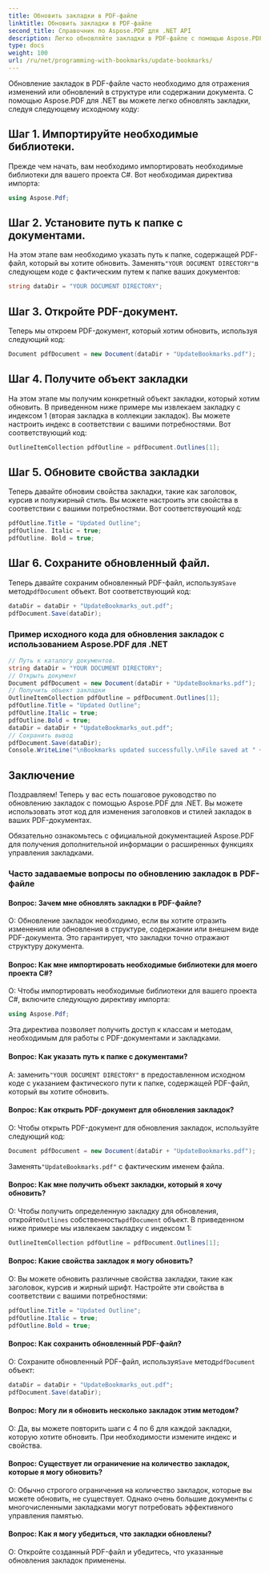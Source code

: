 ```yaml
---
title: Обновить закладки в PDF-файле
linktitle: Обновить закладки в PDF-файле
second_title: Справочник по Aspose.PDF для .NET API
description: Легко обновляйте закладки в PDF-файле с помощью Aspose.PDF для .NET.
type: docs
weight: 100
url: /ru/net/programming-with-bookmarks/update-bookmarks/
---
```

Обновление закладок в PDF-файле часто необходимо для отражения изменений или обновлений в структуре или содержании документа. С помощью Aspose.PDF для .NET вы можете легко обновлять закладки, следуя следующему исходному коду:

## Шаг 1. Импортируйте необходимые библиотеки.

Прежде чем начать, вам необходимо импортировать необходимые библиотеки для вашего проекта C#. Вот необходимая директива импорта:

```csharp
using Aspose.Pdf;
```

## Шаг 2. Установите путь к папке с документами.

 На этом этапе вам необходимо указать путь к папке, содержащей PDF-файл, который вы хотите обновить. Заменять`"YOUR DOCUMENT DIRECTORY"`в следующем коде с фактическим путем к папке ваших документов:

```csharp
string dataDir = "YOUR DOCUMENT DIRECTORY";
```

## Шаг 3. Откройте PDF-документ.

Теперь мы откроем PDF-документ, который хотим обновить, используя следующий код:

```csharp
Document pdfDocument = new Document(dataDir + "UpdateBookmarks.pdf");
```

## Шаг 4. Получите объект закладки

На этом этапе мы получим конкретный объект закладки, который хотим обновить. В приведенном ниже примере мы извлекаем закладку с индексом 1 (вторая закладка в коллекции закладок). Вы можете настроить индекс в соответствии с вашими потребностями. Вот соответствующий код:

```csharp
OutlineItemCollection pdfOutline = pdfDocument.Outlines[1];
```

## Шаг 5. Обновите свойства закладки

Теперь давайте обновим свойства закладки, такие как заголовок, курсив и полужирный стиль. Вы можете настроить эти свойства в соответствии с вашими потребностями. Вот соответствующий код:

```csharp
pdfOutline.Title = "Updated Outline";
pdfOutline. Italic = true;
pdfOutline. Bold = true;
```

## Шаг 6. Сохраните обновленный файл.

 Теперь давайте сохраним обновленный PDF-файл, используя`Save` метод`pdfDocument` объект. Вот соответствующий код:

```csharp
dataDir = dataDir + "UpdateBookmarks_out.pdf";
pdfDocument.Save(dataDir);
```

### Пример исходного кода для обновления закладок с использованием Aspose.PDF для .NET 
```csharp
// Путь к каталогу документов.
string dataDir = "YOUR DOCUMENT DIRECTORY";
// Открыть документ
Document pdfDocument = new Document(dataDir + "UpdateBookmarks.pdf");
// Получить объект закладки
OutlineItemCollection pdfOutline = pdfDocument.Outlines[1];
pdfOutline.Title = "Updated Outline";
pdfOutline.Italic = true;
pdfOutline.Bold = true;
dataDir = dataDir + "UpdateBookmarks_out.pdf";
// Сохранить вывод
pdfDocument.Save(dataDir);
Console.WriteLine("\nBookmarks updated successfully.\nFile saved at " + dataDir);
```

## Заключение

Поздравляем! Теперь у вас есть пошаговое руководство по обновлению закладок с помощью Aspose.PDF для .NET. Вы можете использовать этот код для изменения заголовков и стилей закладок в ваших PDF-документах.

Обязательно ознакомьтесь с официальной документацией Aspose.PDF для получения дополнительной информации о расширенных функциях управления закладками.

### Часто задаваемые вопросы по обновлению закладок в PDF-файле

#### Вопрос: Зачем мне обновлять закладки в PDF-файле?

О: Обновление закладок необходимо, если вы хотите отразить изменения или обновления в структуре, содержании или внешнем виде PDF-документа. Это гарантирует, что закладки точно отражают структуру документа.

#### Вопрос: Как мне импортировать необходимые библиотеки для моего проекта C#?

О: Чтобы импортировать необходимые библиотеки для вашего проекта C#, включите следующую директиву импорта:

```csharp
using Aspose.Pdf;
```

Эта директива позволяет получить доступ к классам и методам, необходимым для работы с PDF-документами и закладками.

#### Вопрос: Как указать путь к папке с документами?

 А: заменить`"YOUR DOCUMENT DIRECTORY"` в предоставленном исходном коде с указанием фактического пути к папке, содержащей PDF-файл, который вы хотите обновить.

#### Вопрос: Как открыть PDF-документ для обновления закладок?

О: Чтобы открыть PDF-документ для обновления закладок, используйте следующий код:

```csharp
Document pdfDocument = new Document(dataDir + "UpdateBookmarks.pdf");
```

 Заменять`"UpdateBookmarks.pdf"` с фактическим именем файла.

#### Вопрос: Как мне получить объект закладки, который я хочу обновить?

 О: Чтобы получить определенную закладку для обновления, откройте`Outlines` собственность`pdfDocument` объект. В приведенном ниже примере мы извлекаем закладку с индексом 1:

```csharp
OutlineItemCollection pdfOutline = pdfDocument.Outlines[1];
```

#### Вопрос: Какие свойства закладок я могу обновить?

О: Вы можете обновить различные свойства закладки, такие как заголовок, курсив и жирный шрифт. Настройте эти свойства в соответствии с вашими потребностями:

```csharp
pdfOutline.Title = "Updated Outline";
pdfOutline.Italic = true;
pdfOutline.Bold = true;
```

#### Вопрос: Как сохранить обновленный PDF-файл?

 О: Сохраните обновленный PDF-файл, используя`Save` метод`pdfDocument` объект:

```csharp
dataDir = dataDir + "UpdateBookmarks_out.pdf";
pdfDocument.Save(dataDir);
```

#### Вопрос: Могу ли я обновить несколько закладок этим методом?

О: Да, вы можете повторить шаги с 4 по 6 для каждой закладки, которую хотите обновить. При необходимости измените индекс и свойства.

#### Вопрос: Существует ли ограничение на количество закладок, которые я могу обновить?

О: Обычно строгого ограничения на количество закладок, которые вы можете обновить, не существует. Однако очень большие документы с многочисленными закладками могут потребовать эффективного управления памятью.

#### Вопрос: Как я могу убедиться, что закладки обновлены?

О: Откройте созданный PDF-файл и убедитесь, что указанные обновления закладок применены.